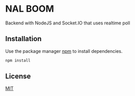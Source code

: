 # NAL BOOM

Backend with NodeJS and Socket.IO that uses realtime poll

## Installation

Use the package manager [npm](https://www.npmjs.com/get-npm) to install dependencies.

```bash
npm install
```

## License

[MIT](https://choosealicense.com/licenses/mit/)
